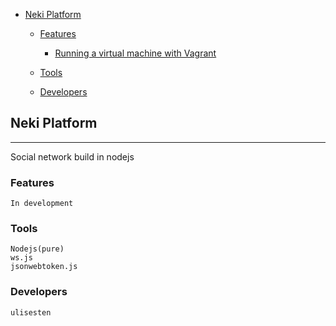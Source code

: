 

<!-- toc -->

- [Neki Platform](#neki-platform)
  * [Features](#features)
    + [Running a virtual machine with Vagrant](#running-a-virtual-machine-with-vagrant)
  * [Tools](#tools)
    
  * [Developers](#developers)


<!-- tocstop -->

## Neki Platform
-----------------

   Social network build in nodejs

### Features

    In development

### Tools

    Nodejs(pure)
    ws.js
    jsonwebtoken.js

### Developers

    ulisesten